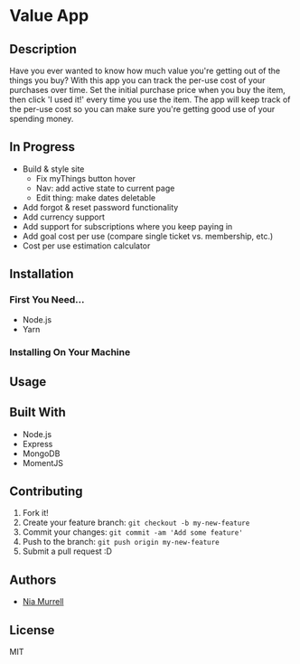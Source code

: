# Value App

## Description

Have you ever wanted to know how much value you're getting out of the things you buy? With this app you can track the per-use cost of your purchases over time. Set the initial purchase price when you buy the item, then click 'I used it!' every time you use the item. The app will keep track of the per-use cost so you can make sure you're getting good use of your spending money.

## In Progress

* Build & style site
  * Fix myThings button hover
  * Nav: add active state to current page
  * Edit thing: make dates deletable
* Add forgot & reset password functionality
* Add currency support
* Add support for subscriptions where you keep paying in
* Add goal cost per use (compare single ticket vs. membership, etc.)
* Cost per use estimation calculator

## Installation

### First You Need...
* Node.js
* Yarn

### Installing On Your Machine

## Usage

## Built With
* Node.js
* Express
* MongoDB
* MomentJS

## Contributing
1. Fork it!
2. Create your feature branch: `git checkout -b my-new-feature`
3. Commit your changes: `git commit -am 'Add some feature'`
4. Push to the branch: `git push origin my-new-feature`
5. Submit a pull request :D

## Authors
* [Nia Murrell](https://github.com/niamurrell)

## License

MIT
